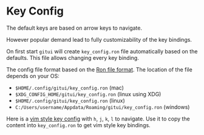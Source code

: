 # Key Config

The default keys are based on arrow keys to navigate.

However popular demand lead to fully customizability of the key bindings.

On first start `gitui` will create `key_config.ron` file automatically based on the defaults.
This file allows changing every key binding.

The config file format based on the [Ron file format](https://github.com/ron-rs/ron).
The location of the file depends on your OS:
* `$HOME/.config/gitui/key_config.ron` (mac)
* `$XDG_CONFIG_HOME/gitui/key_config.ron` (linux using XDG)
* `$HOME/.config/gitui/key_config.ron` (linux)
* `C:/Users/username/Appdata/Roaming/gitui/key_config.ron` (windows)

Here is a [vim style key config](vim_style_key_config.ron) with `h`, `j`, `k`, `l` to navigate. Use it to copy the content into `key_config.ron` to get vim style key bindings.

